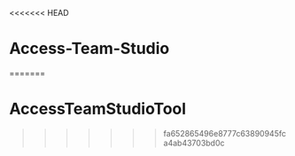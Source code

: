 <<<<<<< HEAD
# Access-Team-Studio
=======
# AccessTeamStudioTool
>>>>>>> fa652865496e8777c63890945fca4ab43703bd0c

